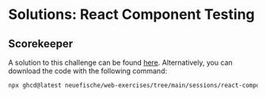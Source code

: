 # Solutions: React Component Testing

## Scorekeeper

A solution to this challenge can be found [here](https://github.com/neuefische/web-exercises/tree/main/sessions/react-component-testing/scorekeeper_solution). Alternatively, you can download the code with the following command:

```bash
npx ghcd@latest neuefische/web-exercises/tree/main/sessions/react-component-testing/scorekeeper_solution
```
